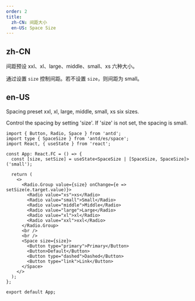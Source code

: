```yaml
---
order: 2
title:
  zh-CN: 间距大小
  en-US: Space Size
---
```


## zh-CN

间距预设 xxl、xl、large、middle、small、xs 六种大小。

通过设置 `size` 控制间距。若不设置 `size`，则间距为 small。

## en-US

Spacing preset xxl, xl, large, middle, small, xs six sizes.

Control the spacing by setting 'size'. If 'size' is not set, the spacing is small.

```tsx
import { Button, Radio, Space } from 'antd';
import type { SpaceSize } from 'antd/es/space';
import React, { useState } from 'react';

const App: React.FC = () => {
  const [size, setSize] = useState<SpaceSize | [SpaceSize, SpaceSize]>('small');

  return (
    <>
      <Radio.Group value={size} onChange={e => setSize(e.target.value)}>
        <Radio value="xs">xs</Radio>
        <Radio value="small">Small</Radio>
        <Radio value="middle">Middle</Radio>
        <Radio value="large">Large</Radio>
        <Radio value="xl">xl</Radio>
        <Radio value="xxl">xxl</Radio>
      </Radio.Group>
      <br />
      <br />
      <Space size={size}>
        <Button type="primary">Primary</Button>
        <Button>Default</Button>
        <Button type="dashed">Dashed</Button>
        <Button type="link">Link</Button>
      </Space>
    </>
  );
};

export default App;
```
